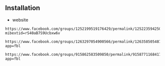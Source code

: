 ## Installation

- website

  

```
https://www.facebook.com/groups/1252199519176429/permalink/1252235942506120/?mibextid=rS40aB7S9Ucbxw6v
```

```
https://www.facebook.com/groups/1263297054900566/permalink/1263585054871766/?app=fbl
```


```
https://www.facebook.com/groups/915862583509850/permalink/915877116841730/?app=fbl
```


